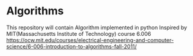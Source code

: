 # Algorithms
This repository will contain Algorithm implemented in python
Inspired by MIT(Massachusetts Institute of Technology) course 6.006
https://ocw.mit.edu/courses/electrical-engineering-and-computer-science/6-006-introduction-to-algorithms-fall-2011/

